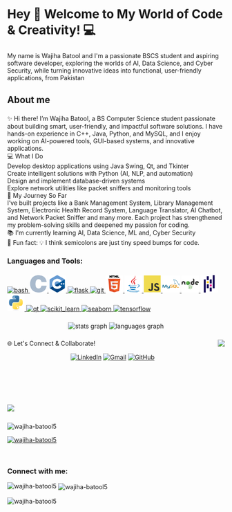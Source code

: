 <h1 align="left">Hey 👋 Welcome to My World of Code & Creativity! 💻</h1>

###

<p align="left">My name is Wajiha Batool and I'm a passionate BSCS student and aspiring software developer, exploring the worlds of AI, Data Science, and Cyber Security, while turning innovative ideas into functional, user-friendly applications, from Pakistan</p>

###

<h2 align="left">About me</h2>

###

<p align="left">✨ Hi there! I’m Wajiha Batool, a BS Computer Science student passionate about building smart, user-friendly, and impactful software solutions. I have hands-on experience in C++, Java, Python, and MySQL, and I enjoy working on AI-powered tools, GUI-based systems, and innovative applications.<br>💻 What I Do<br>Develop desktop applications using Java Swing, Qt, and Tkinter<br>Create intelligent solutions with Python (AI, NLP, and automation)<br>Design and implement database-driven systems<br>Explore network utilities like packet sniffers and monitoring tools<br>🎯 My Journey So Far<br>I’ve built projects like a Bank Management System, Library Management System, Electronic Health Record System, Language Translator, AI Chatbot, and Network Packet Sniffer and many more. Each project has strengthened my problem-solving skills and deepened my passion for coding.<br>📚 I'm currently learning AI, Data Science, ML and, Cyber Security<br>🎲 Fun fact: 💡 I think semicolons are just tiny speed bumps for code.</p>

###

<h3 align="left">Languages and Tools:</h3>

###

<div align="left">
<p align="left"> <a href="https://www.gnu.org/software/bash/" target="_blank" rel="noreferrer"> <img src="https://www.vectorlogo.zone/logos/gnu_bash/gnu_bash-icon.svg" alt="bash" width="40" height="40"/> </a> <a href="https://www.cprogramming.com/" target="_blank" rel="noreferrer"> <img src="https://raw.githubusercontent.com/devicons/devicon/master/icons/c/c-original.svg" alt="c" width="40" height="40"/> </a> <a href="https://www.w3schools.com/cpp/" target="_blank" rel="noreferrer"> <img src="https://raw.githubusercontent.com/devicons/devicon/master/icons/cplusplus/cplusplus-original.svg" alt="cplusplus" width="40" height="40"/> </a> <a href="https://flask.palletsprojects.com/" target="_blank" rel="noreferrer"> <img src="https://www.vectorlogo.zone/logos/pocoo_flask/pocoo_flask-icon.svg" alt="flask" width="40" height="40"/> </a> <a href="https://git-scm.com/" target="_blank" rel="noreferrer"> <img src="https://www.vectorlogo.zone/logos/git-scm/git-scm-icon.svg" alt="git" width="40" height="40"/> </a> <a href="https://www.w3.org/html/" target="_blank" rel="noreferrer"> <img src="https://raw.githubusercontent.com/devicons/devicon/master/icons/html5/html5-original-wordmark.svg" alt="html5" width="40" height="40"/> </a> <a href="https://www.java.com" target="_blank" rel="noreferrer"> <img src="https://raw.githubusercontent.com/devicons/devicon/master/icons/java/java-original.svg" alt="java" width="40" height="40"/> </a> <a href="https://developer.mozilla.org/en-US/docs/Web/JavaScript" target="_blank" rel="noreferrer"> <img src="https://raw.githubusercontent.com/devicons/devicon/master/icons/javascript/javascript-original.svg" alt="javascript" width="40" height="40"/> </a> <a href="https://www.mysql.com/" target="_blank" rel="noreferrer"> <img src="https://raw.githubusercontent.com/devicons/devicon/master/icons/mysql/mysql-original-wordmark.svg" alt="mysql" width="40" height="40"/> </a> <a href="https://nodejs.org" target="_blank" rel="noreferrer"> <img src="https://raw.githubusercontent.com/devicons/devicon/master/icons/nodejs/nodejs-original-wordmark.svg" alt="nodejs" width="40" height="40"/> </a> <a href="https://pandas.pydata.org/" target="_blank" rel="noreferrer"> <img src="https://raw.githubusercontent.com/devicons/devicon/2ae2a900d2f041da66e950e4d48052658d850630/icons/pandas/pandas-original.svg" alt="pandas" width="40" height="40"/> </a> <a href="https://www.python.org" target="_blank" rel="noreferrer"> <img src="https://raw.githubusercontent.com/devicons/devicon/master/icons/python/python-original.svg" alt="python" width="40" height="40"/> </a> <a href="https://www.qt.io/" target="_blank" rel="noreferrer"> <img src="https://upload.wikimedia.org/wikipedia/commons/0/0b/Qt_logo_2016.svg" alt="qt" width="40" height="40"/> </a> <a href="https://scikit-learn.org/" target="_blank" rel="noreferrer"> <img src="https://upload.wikimedia.org/wikipedia/commons/0/05/Scikit_learn_logo_small.svg" alt="scikit_learn" width="40" height="40"/> </a> <a href="https://seaborn.pydata.org/" target="_blank" rel="noreferrer"> <img src="https://seaborn.pydata.org/_images/logo-mark-lightbg.svg" alt="seaborn" width="40" height="40"/> </a> <a href="https://www.tensorflow.org" target="_blank" rel="noreferrer"> <img src="https://www.vectorlogo.zone/logos/tensorflow/tensorflow-icon.svg" alt="tensorflow" width="40" height="40"/> </a> </p>
</div>

###

<div align="center">
  <img src="https://github-readme-stats.vercel.app/api?username=maurodesouza&hide_title=false&hide_rank=false&show_icons=true&include_all_commits=true&count_private=true&disable_animations=false&theme=dracula&locale=en&hide_border=false" height="150" alt="stats graph"  />
  <img src="https://github-readme-stats.vercel.app/api/top-langs?username=maurodesouza&locale=en&hide_title=false&layout=compact&card_width=320&langs_count=5&theme=dracula&hide_border=false" height="150" alt="languages graph"  />
</div>

###

<img align="right" height="150" src="https://i.imgflip.com/65efzo.gif"  />

###

🌐 Let's Connect & Collaborate!

<div align="center">

[![LinkedIn](https://img.shields.io/badge/-LinkedIn-0077B5?style=for-the-badge&logo=linkedin&logoColor=white)](https://www.linkedin.com/in/wajiha-batool-743862316/)
[![Gmail](https://img.shields.io/badge/-Gmail-D14836?style=for-the-badge&logo=gmail&logoColor=white)](mailto:wajihabatool191@gmail.com)
[![GitHub](https://img.shields.io/badge/-GitHub-181717?style=for-the-badge&logo=github&logoColor=white)](https://github.com/Wajiha-Batool5)
</div>

###

<br clear="both">

<img src="https://github-readme-activity-graph.vercel.app/graph?username=Wajiha-Batool5&theme=radical&hide_border=true&bg_color=0D1117&color=FF6B9D&line=FF6B9D&point=FFFFFF"/>


###
<p align="left"> <img src="https://komarev.com/ghpvc/?username=wajiha-batool5&label=Profile%20views&color=0e75b6&style=flat" alt="wajiha-batool5" /> </p>

<p align="left"> <a href="https://github.com/ryo-ma/github-profile-trophy"><img src="https://github-profile-trophy.vercel.app/?username=wajiha-batool5" alt="wajiha-batool5" /></a> </p>

<p align="left"> <a href="https://twitter.com/" target="blank"><img src="https://img.shields.io/twitter/follow/?logo=twitter&style=for-the-badge" alt="" /></a> </p>


<h3 align="left">Connect with me:</h3>
<p align="left">
</p>

<p><img align="left" src="https://github-readme-stats.vercel.app/api/top-langs?username=wajiha-batool5&show_icons=true&locale=en&layout=compact" alt="wajiha-batool5" /></p>

<p>&nbsp;<img align="center" src="https://github-readme-stats.vercel.app/api?username=wajiha-batool5&show_icons=true&locale=en" alt="wajiha-batool5" /></p>

<p><img align="center" src="https://github-readme-streak-stats.herokuapp.com/?user=wajiha-batool5&" alt="wajiha-batool5" /></p>

